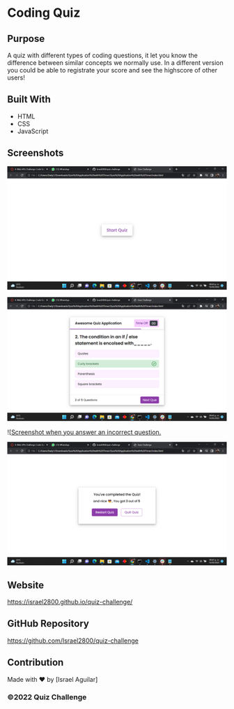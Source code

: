 # Coding Quiz

## Purpose
A quiz with different types of coding questions, it let you know the difference between similar concepts we normally use. In a different version you could be able to registrate your score and see the highscore of other users! 

## Built With
* HTML
* CSS
* JavaScript

## Screenshots
![Screenshot of the inital part of the quiz.](images/screenshot-1.png)

![Screenshot when you answer a correct question.](images/screenshot-2.png)

![[Screenshot when you answer an incorrect question.](images/screenshot-3.png)

![Screenshot when you finish the quiz.](images/screenshot-4.png)


## Website
https://israel2800.github.io/quiz-challenge/

## GitHub Repository
https://github.com/Israel2800/quiz-challenge

## Contribution
Made with ❤️ by [Israel Aguilar]

### ©️2022 Quiz Challenge